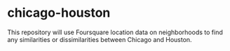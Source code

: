 # chicago-houston
This repository will use Foursquare location data on neighborhoods to find any similarities or dissimilarities between Chicago and Houston.
